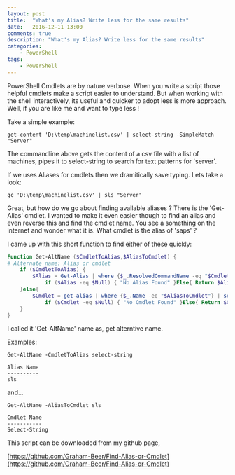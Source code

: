 ```yaml
---
layout: post
title:  "What's my Alias? Write less for the same results"
date:   2016-12-11 13:00
comments: true
description: "What's my Alias? Write less for the same results"
categories: 
    - PowerShell
tags: 
    - PowerShell
---
```


PowerShell Cmdlets are by nature verbose. When you write a script those helpful cmdlets make a script easier to understand.
But when working with the shell interactively, its useful and quicker to adopt less is more approach. Well, if you are like me
and want to type less !

Take a simple example:
```
get-content 'D:\temp\machinelist.csv' | select-string -SimpleMatch "Server"
```
The commandline above gets the content of a csv file with a list of machines, pipes it to select-string to search for text patterns
for 'server'. 

If we uses Aliases for cmdlets then we dramitically save typing. Lets take a look:
```
gc 'D:\temp\machinelist.csv' | sls "Server"
```

Great, but how do we go about finding available aliases ? There is the 'Get-Alias' cmdlet. 
I wanted to make it even easier though to find an alias and even reverse this and find the cmdlet name. You see a something on the
internet and wonder what it is. What cmdlet is the alias of 'saps' ?

I came up with this short function to find either of these quickly:

```PowerShell
Function Get-AltName ($CmdletToAlias,$AliasToCmdlet) {
# Alternate name: Alias or cmdlet         
    if ($CmdletToAlias) {
        $Alias = Get-Alias | where {$_.ResolvedCommandName -eq "$CmdletToAlias"} | select @{Name="Alias Name";Expression={$_.name}}
            if ($Alias -eq $Null) { "No Alias Found" }Else{ Return $Alias }     
    }else{       
        $Cmdlet = get-alias | where {$_.Name -eq "$AliasToCmdlet"} | select @{Name="Cmdlet Name";Expression={$_.ResolvedCommand}}
            if ($Cmdlet -eq $Null) { "No Cmdlet Found" }Else{ Return $Cmdlet }      
    }
}
```

I called it 'Get-AltName' name as, get alterntive name. 

Examples:

```
Get-AltName -CmdletToAlias select-string

Alias Name
----------
sls
```

and...

```
Get-AltName -AliasToCmdlet sls

Cmdlet Name
-----------
Select-String
```

This script can be downloaded from my github page,

[https://github.com/Graham-Beer/Find-Alias-or-Cmdlet](https://github.com/Graham-Beer/Find-Alias-or-Cmdlet)
